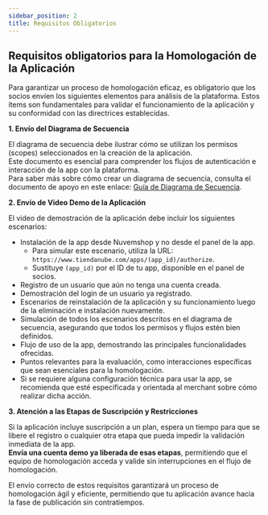 ```yaml
---
sidebar_position: 2
title: Requisitos Obligatorios
---
```


## Requisitos obligatorios para la Homologación de la Aplicación

Para garantizar un proceso de homologación eficaz, es obligatorio que los socios envíen los siguientes elementos para análisis de la plataforma. Estos ítems son fundamentales para validar el funcionamiento de la aplicación y su conformidad con las directrices establecidas.

**1. Envío del Diagrama de Secuencia**

El diagrama de secuencia debe ilustrar cómo se utilizan los permisos (scopes) seleccionados en la creación de la aplicación.  
Este documento es esencial para comprender los flujos de autenticación e interacción de la app con la plataforma.  
Para saber más sobre cómo crear un diagrama de secuencia, consulta el documento de apoyo en este enlace: <a href="https://docs.google.com/document/d/1MFpRkSTDF2hPrvITL5H0Vw9NyT9c_Pm1cq7Gsf73LmM/edit" target="_blank">Guía de Diagrama de Secuencia</a>.

**2. Envío de Video Demo de la Aplicación**

El video de demostración de la aplicación debe incluir los siguientes escenarios:

* Instalación de la app desde Nuvemshop y no desde el panel de la app.
    * Para simular este escenario, utiliza la URL: `https://www.tiendanube.com/apps/(app_id)/authorize`.
    * Sustituye `(app_id)` por el ID de tu app, disponible en el panel de socios.
* Registro de un usuario que aún no tenga una cuenta creada.
* Demostración del login de un usuario ya registrado.
* Escenarios de reinstalación de la aplicación y su funcionamiento luego de la eliminación e instalación nuevamente.
* Simulación de todos los escenarios descritos en el diagrama de secuencia, asegurando que todos los permisos y flujos estén bien definidos.
* Flujo de uso de la app, demostrando las principales funcionalidades ofrecidas.
* Puntos relevantes para la evaluación, como interacciones específicas que sean esenciales para la homologación.
* Si se requiere alguna configuración técnica para usar la app, se recomienda que esté especificada y orientada al merchant sobre cómo realizar dicha acción.

**3. Atención a las Etapas de Suscripción y Restricciones**

Si la aplicación incluye suscripción a un plan, espera un tiempo para que se libere el registro o cualquier otra etapa que pueda impedir la validación inmediata de la app. <br/>
**Envía una cuenta demo ya liberada de esas etapas**, permitiendo que el equipo de homologación acceda y valide sin interrupciones en el flujo de homologación.

<Alert appearance="warning" title="Importante"> El envío correcto de estos requisitos garantizará un proceso de homologación ágil y eficiente, permitiendo que tu aplicación avance hacia la fase de publicación sin contratiempos.
</Alert>
<br/>